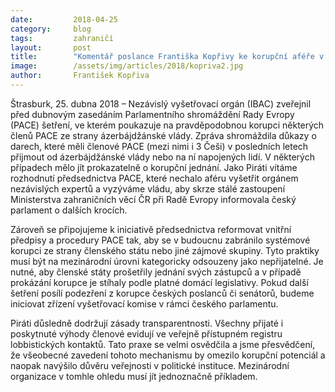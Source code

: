 ```yaml
---
date:         2018-04-25
category:     blog
tags:         zahraničí
layout:       post
title:        "Komentář poslance Františka Kopřivy ke korupční aféře v Parlamentním shromáždění Rady Evropy"
image:        /assets/img/articles/2018/kopriva2.jpg
author:       František Kopřiva
---
```


  
Štrasburk, 25. dubna 2018 – Nezávislý vyšetřovací orgán (IBAC) zveřejnil před dubnovým zasedáním Parlamentního shromáždění Rady Evropy (PACE) šetření, ve kterém poukazuje na pravděpodobnou korupci některých členů PACE ze strany ázerbájdžánské vlády. Zpráva shromáždila důkazy o darech, které měli členové PACE (mezi nimi i 3 Češi) v posledních letech přijmout od ázerbájdžánské vlády nebo na ní napojených lidí. V některých případech mělo jít prokazatelně o korupční jednání. Jako Piráti vítáme rozhodnutí předsednictva PACE, které nechalo aféru vyšetřit orgánem nezávislých expertů a vyzýváme vládu, aby skrze stálé zastoupení Ministerstva zahraničních věcí ČR při Radě Evropy informovala český parlament o dalších krocích.

Zároveň se připojujeme k iniciativě předsednictva reformovat vnitřní předpisy a procedury PACE tak, aby se v budoucnu zabránilo systémové korupci ze strany členského státu nebo jiné zájmové skupiny. Tyto praktiky musí být na mezinárodní úrovni kategoricky odsouzeny jako nepřijatelné. Je nutné, aby členské státy prošetřily jednání svých zástupců a v případě prokázání korupce je stíhaly podle platné domácí legislativy. Pokud další šetření posílí podezření z korupce českých poslanců či senátorů,  budeme iniciovat zřízení vyšetřovací komise v rámci českého parlamentu.

Piráti důsledně dodržují zásady transparentnosti. Všechny přijaté i poskytnuté výhody členové evidují ve veřejně přístupném registru lobbistických kontaktů. Tato praxe se velmi osvědčila a jsme přesvědčení, že všeobecné zavedení tohoto mechanismu by omezilo korupční potenciál a naopak navýšilo důvěru veřejnosti v politické instituce. Mezinárodní organizace v tomhle ohledu musí jít jednoznačně příkladem.
